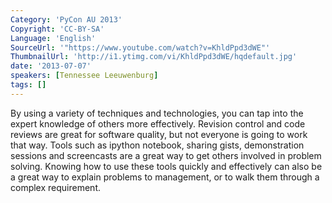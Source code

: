 ```yaml
---
Category: 'PyCon AU 2013'
Copyright: 'CC-BY-SA'
Language: 'English'
SourceUrl: '"https://www.youtube.com/watch?v=KhldPpd3dWE"'
ThumbnailUrl: 'http://i1.ytimg.com/vi/KhldPpd3dWE/hqdefault.jpg'
date: '2013-07-07'
speakers: [Tennessee Leeuwenburg]
tags: []
---
```

By using a variety of techniques and technologies, you can tap into the expert knowledge of others more effectively. Revision control and code reviews are great for software quality, but not everyone is going to work that way. Tools such as ipython notebook, sharing gists, demonstration sessions and screencasts are a great way to get others involved in problem solving. Knowing how to use these tools quickly and effectively can also be a great way to explain problems to management, or to walk them through a complex requirement.